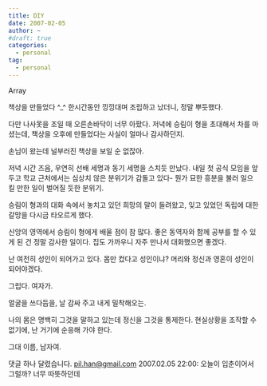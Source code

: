 ```yaml
---
title: DIY
date: 2007-02-05
author: ~
#draft: true
categories:
  - personal
tag:
  - personal
---
```




Array

책상을 만들었다 ^_^
한시간동안 낑낑대며 조립하고 났더니, 정말 뿌듯했다.

다만 나사못을 조일 때 오른손바닥이 너무 아팠다. 저녁에 승림이 형을 초대해서 차를 마셨는데, 책상을 오후에 만들었다는 사실이 얼마나 감사하던지.

손님이 왔는데 널부러진 책상을 보일 순 없잖아.

저녁 시간 즈음, 우연히 선배 세명과 동기 세명을 스치듯 만났다. 내일 첫 공식 모임을 앞두고 학교 근처에서는 심상치 않은 분위기가 감돌고 있다- 뭔가 묘한 흥분을 불러 일으킬 만한 일이 벌어질 듯한 분위기.

승림이 형과의 대화 속에서 놓치고 있던 희망의 말이 들려왔고, 잊고 있었던 독립에 대한 갈망을 다시금 타오르게 했다.

신앙의 영역에서 승림이 형에게 배울 점이 참 많다. 좋은 동역자와 함께 공부를 할 수 있게 된 건 정말 감사한 일이다. 집도 가까우니 자주 만나서 대화했으면 좋겠다.

난 여전히 성인이 되어가고 있다. 몸만 컸다고 성인이냐? 머리와 정신과 영혼이 성인이 되어야겠다.

그립다. 여자가.

얼굴을 쓰다듬을, 날 감싸 주고 내게 밀착해오는.

나의 몸은 명백히 그것을 말하고 있는데 정신을 그것을 통제한다. 현실상황을 조작할 수 없기에, 난 거기에 순응해 가야 한다.

그대 이름, 남자여.



 댓글 하나 달렸습니다.
 pil.han@gmail.com 2007.02.05 22:00: 
오늘이 입춘이어서 그럴까? 너무 따뜻하던데




